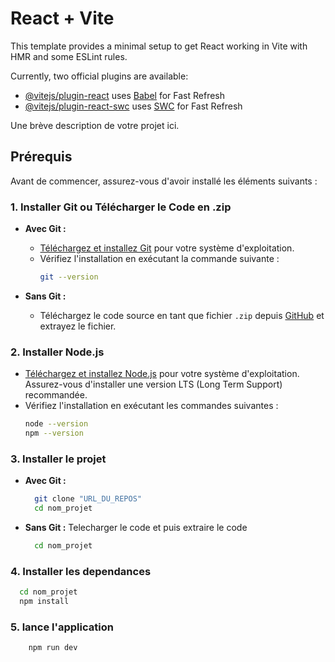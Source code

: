 # React + Vite

This template provides a minimal setup to get React working in Vite with HMR and some ESLint rules.

Currently, two official plugins are available:

- [@vitejs/plugin-react](https://github.com/vitejs/vite-plugin-react/blob/main/packages/plugin-react/README.md) uses [Babel](https://babeljs.io/) for Fast Refresh
- [@vitejs/plugin-react-swc](https://github.com/vitejs/vite-plugin-react-swc) uses [SWC](https://swc.rs/) for Fast Refresh

Une brève description de votre projet ici.

## Prérequis

Avant de commencer, assurez-vous d'avoir installé les éléments suivants :

### 1. Installer Git ou Télécharger le Code en .zip

- **Avec Git :**
  - [Téléchargez et installez Git](https://git-scm.com) pour votre système d'exploitation.
  - Vérifiez l'installation en exécutant la commande suivante :
    ```bash
    git --version
    ```

- **Sans Git :**
  - Téléchargez le code source en tant que fichier `.zip` depuis [GitHub](https://github.com/username/repository/archive/refs/heads/main.zip) et extrayez le fichier.

### 2. Installer Node.js

- [Téléchargez et installez Node.js](https://nodejs.org/) pour votre système d'exploitation. Assurez-vous d'installer une version LTS (Long Term Support) recommandée.
- Vérifiez l'installation en exécutant les commandes suivantes :
  ```bash
  node --version
  npm --version
  
### 3. Installer le projet 
- **Avec Git :**
  ```bash
    git clone "URL_DU_REPOS"
    cd nom_projet
    ```
- **Sans Git :**
  Telecharger le code et puis extraire le code
  ```bash
    cd nom_projet
    ```
### 4. Installer les dependances 
  ```bash
    cd nom_projet 
    npm install
  ```  
### 5. lance l'application
```bash
    npm run dev
  ```  
